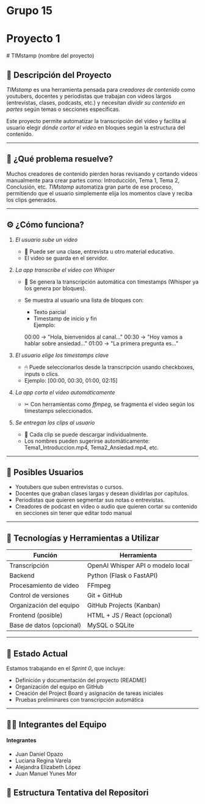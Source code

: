 <div> 
    <h1>Grupo 15</h1>
</div>
<div> 
    <h1>Proyecto 1</h1>
</div>
<div>
# TIMstamp (nombre del proyecto)

## 🎯 Descripción del Proyecto

*TIMstamp* es una herramienta pensada para *creadores de contenido* como youtubers, docentes y periodistas que trabajan con videos largos (entrevistas, clases, podcasts, etc.) y necesitan *dividir su contenido en partes* según temas o secciones específicas.

Este proyecto permite automatizar la transcripción del video y facilita al usuario elegir *dónde cortar el video* en bloques según la estructura del contenido.

---

## 🧠 ¿Qué problema resuelve?

Muchos creadores de contenido pierden horas revisando y cortando videos manualmente para crear partes como: Introducción, Tema 1, Tema 2, Conclusión, etc. *TIMstamp* automatiza gran parte de ese proceso, permitiendo que el usuario simplemente elija los momentos clave y reciba los clips generados.

---

## ⚙ ¿Cómo funciona?

1. *El usuario sube un video*
   - 🎥 Puede ser una clase, entrevista u otro material educativo.
   - El video se guarda en el servidor.

2. *La app transcribe el video con Whisper*
   - 🧠 Se genera la transcripción automática con timestamps (Whisper ya los genera por bloques).
   - Se muestra al usuario una lista de bloques con:
     - Texto parcial
     - Timestamp de inicio y fin  
     Ejemplo:
     
     00:00 → "Hola, bienvenidos al canal..."
     00:30 → "Hoy vamos a hablar sobre ansiedad..."
     01:00 → "La primera pregunta es..."
     

3. *El usuario elige los timestamps clave*
   - 🖱 Puede seleccionarlos desde la transcripción usando checkboxes, inputs o clics.
   - Ejemplo: [00:00, 00:30, 01:00, 02:15]

4. *La app corta el video automáticamente*
   - ✂ Con herramientas como *ffmpeg*, se fragmenta el video según los timestamps seleccionados.

5. *Se entregan los clips al usuario*
   - 📁 Cada clip se puede descargar individualmente.
   - Los nombres pueden sugerirse automáticamente: Tema1_Introduccion.mp4, Tema2_Ansiedad.mp4, etc.

---

## 👥 Posibles Usuarios

- Youtubers que suben entrevistas o cursos.
- Docentes que graban clases largas y desean dividirlas por capítulos.
- Periodistas que quieren segmentar sus notas o entrevistas.
- Creadores de podcast en video o audio que quieren cortar su contenido en secciones sin tener que editar todo manual

---

## 🧰 Tecnologías y Herramientas a Utilizar

| Función                  | Herramienta                        |
|--------------------------|------------------------------------|
| Transcripción            | OpenAI Whisper API o modelo local |
| Backend                  | Python (Flask o FastAPI)          |
| Procesamiento de video   | FFmpeg                            |
| Control de versiones     | Git + GitHub                      |
| Organización del equipo  | GitHub Projects (Kanban)          |
| Frontend (posible)       | HTML + JS / React (opcional)      |
| Base de datos (opcional) | MySQL o SQLite                    |

---

## 🚀 Estado Actual

Estamos trabajando en el *Sprint 0*, que incluye:
- Definición y documentación del proyecto (README)
- Organización del equipo en GitHub
- Creación del Project Board y asignación de tareas iniciales
- Pruebas preliminares con transcripción automática

---

## 🧑‍💻 Integrantes del Equipo

<div>
  <h4>Integrantes</h4>
  <ul>
    <li>Juan Daniel Opazo</li>
    <li>Luciana Regina Varela</li>
    <li>Alejandra Elizabeth López</li>
    <li>Juan Manuel Yunes Mor</li>
  </ul>  
</div>

## 📁 Estructura Tentativa del Repositori
</div>

